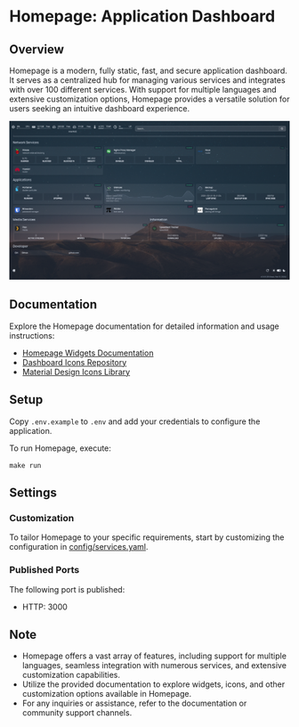 # Homepage: Application Dashboard

## Overview
Homepage is a modern, fully static, fast, and secure application dashboard. It serves as a centralized hub for managing various services and integrates with over 100 different services. With support for multiple languages and extensive customization options, Homepage provides a versatile solution for users seeking an intuitive dashboard experience.

![homepage](homepage_dashboard.png)

## Documentation
Explore the Homepage documentation for detailed information and usage instructions:

- [Homepage Widgets Documentation](https://gethomepage.dev/latest/widgets/)
- [Dashboard Icons Repository](https://github.com/walkxcode/dashboard-icons/blob/main/ICONS.md)
- [Material Design Icons Library](https://pictogrammers.com/library/mdi/)

## Setup
Copy `.env.example` to `.env` and add your credentials to configure the application.

To run Homepage, execute:
```
make run
```

## Settings

### Customization
To tailor Homepage to your specific requirements, start by customizing the configuration in [config/services.yaml](config/services.yaml).

### Published Ports
The following port is published:
- HTTP: 3000
  
## Note
- Homepage offers a vast array of features, including support for multiple languages, seamless integration with numerous services, and extensive customization capabilities.
- Utilize the provided documentation to explore widgets, icons, and other customization options available in Homepage.
- For any inquiries or assistance, refer to the documentation or community support channels.
